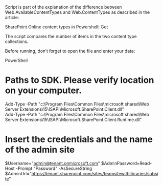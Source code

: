 Script is part of the explanation of the difference between Web.AvailableContentTypes and Web.ContentTypes as described in the article:

 

SharePoint Online content types in Powershell: Get
 

The script compares the number of items in the two content type collections.

 



 

Before running, don't forget to open the file and enter your data:

 

 

PowerShell
  # Paths to SDK. Please verify location on your computer. 
Add-Type -Path "c:\Program Files\Common Files\microsoft shared\Web Server Extensions\15\ISAPI\Microsoft.SharePoint.Client.dll"  
Add-Type -Path "c:\Program Files\Common Files\microsoft shared\Web Server Extensions\15\ISAPI\Microsoft.SharePoint.Client.Runtime.dll"  
 
# Insert the credentials and the name of the admin site 
$Username="admin@tenant.onmicrosoft.com" 
$AdminPassword=Read-Host -Prompt "Password" -AsSecureString 
$AdminUrl="https://tenant.sharepoint.com/sites/teamsitewithlibraries/subsite"
 
 
